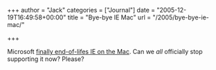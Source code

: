 +++
author = "Jack"
categories = ["Journal"]
date = "2005-12-19T16:49:58+00:00"
title = "Bye-bye IE Mac"
url = "/2005/bye-bye-ie-mac/"

+++

Microsoft [finally end-of-lifes IE on the Mac][1]. Can we _all_ officially stop supporting it now? Please?

 [1]: http://www.microsoft.com/mac/products/internetexplorer/internetexplorer.aspx?pid=internetexplorer